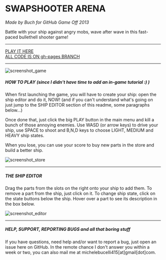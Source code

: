 # SWAPSHOOTER ARENA

*Made by Buch for GitHub Game Off 2013*

Battle with your ship against angry mobs, wave after wave in this fast-paced bullethell shooter game!

----------------------

[PLAY IT HERE](http://buch415.github.io/game-off-2013)<br>
[ALL CODE IS ON gh-pages BRANCH](http://github.com/buch415/tree/gh-pages)

----------------------

![screenshot_game](http://blog-buch.rhcloud.com/wp-content/uploads/2013/11/sshot_game.jpg)

##### HOW TO PLAY (since I didn't have time to add an in-game tutorial :) )

When first launching the game, you will have to create your ship: open the ship editor and do it, NOW! (and if you can't understand what's going on just jump to the SHIP EDITOR section of this readme, some paragraphs below...)

Once done that, just click the big PLAY button in the main menu and kill a bunch of those annoying enemies. Use WASD (or arrow keys) to drive your ship, use SPACE to shoot and B,N,D keys to choose LIGHT, MEDIUM and HEAVY ship states.

When you lose, you can use your score to buy new parts in the store and build a better ship.

![screenshot_store](http://blog-buch.rhcloud.com/wp-content/uploads/2013/11/sshot_store.jpg)

----------------------

##### THE SHIP EDITOR

Drag the parts from the slots on the right onto your ship to add them. To remove a part from the ship, just click on it. To change ship state, click on the state buttons below the ship. Hover over a part to see its description in the box below.

![screenshot_editor](http://blog-buch.rhcloud.com/wp-content/uploads/2013/11/sshot_editor.jpg)

----------------------

##### HELP, SUPPORT, REPORTING BUGS and all that boring stuff

If you have questions, need help and/or want to report a bug, just open an issue here on GitHub. In the remote chance I don't answer you within a week or two, you can also mail me at michelebucelli415[at]gmail[dot]com.

